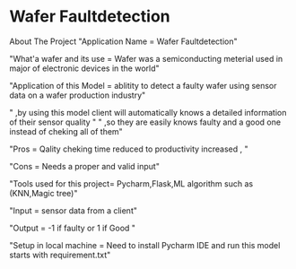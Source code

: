 # Wafer Faultdetection 
About The Project
"Application Name           = Wafer Faultdetection"

"What'a wafer and its use   = Wafer was a semiconducting meterial used in major of electronic devices in the world" 

"Application of this Model  = ablitity to detect a faulty wafer using sensor data on a wafer production industry" 

"                             ,by using this model client will automatically knows a detailed information of their sensor quality " 
"                             ,so they are easily knows faulty and a good one instead of cheking all of them"

"Pros                       = Qality cheking time reduced to productivity increased , "

"Cons                       = Needs a proper and valid input"

"Tools used for this project= Pycharm,Flask,ML algorithm such as (KNN,Magic tree)"

"Input                      = sensor data from a client"

"Output                     = -1 if faulty or 1 if Good "

"Setup in local machine     = Need to install Pycharm IDE and run this model starts with requirement.txt"
